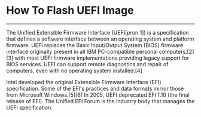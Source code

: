 # How To Flash UEFI Image

----

The Unified Extensible Firmware Interface (UEFI[pron 1]) is a specification that defines a software interface between an operating system and platform firmware. UEFI replaces the Basic Input/Output System (BIOS) firmware interface originally present in all IBM PC-compatible personal computers,[2][3] with most UEFI firmware implementations providing legacy support for BIOS services. UEFI can support remote diagnostics and repair of computers, even with no operating system installed.[4]

Intel developed the original Extensible Firmware Interface (EFI) specification. Some of the EFI's practices and data formats mirror those from Microsoft Windows.[5][6] In 2005, UEFI deprecated EFI 1.10 (the final release of EFI). The Unified EFI Forum is the industry body that manages the UEFI specification.